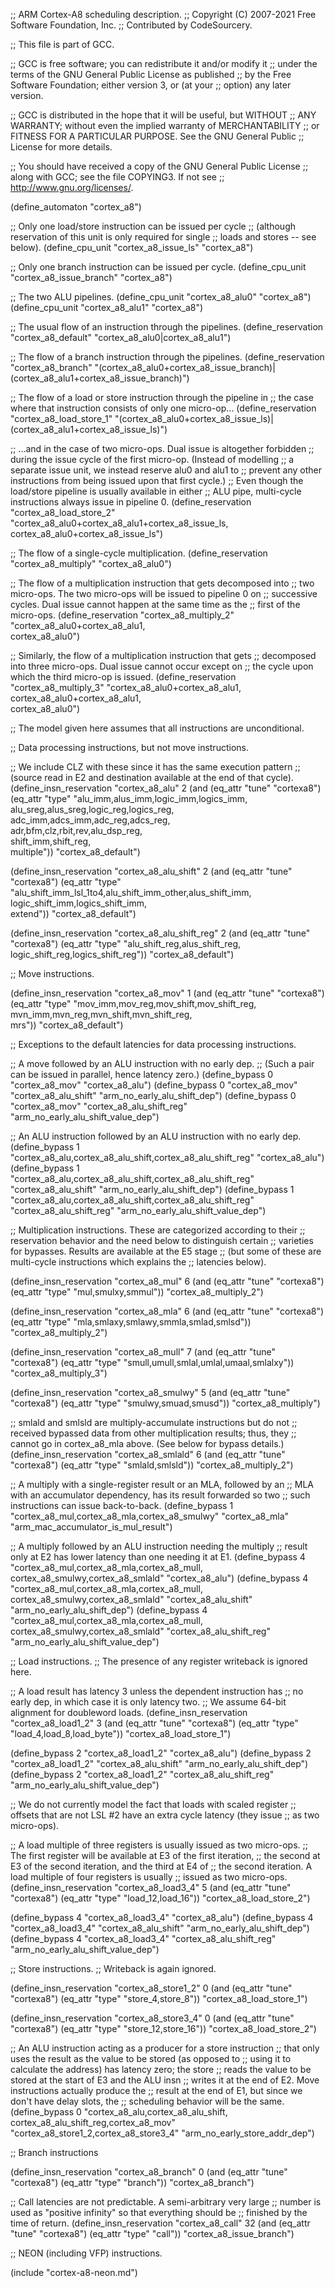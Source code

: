 ;; ARM Cortex-A8 scheduling description.
;; Copyright (C) 2007-2021 Free Software Foundation, Inc.
;; Contributed by CodeSourcery.

;; This file is part of GCC.

;; GCC is free software; you can redistribute it and/or modify it
;; under the terms of the GNU General Public License as published
;; by the Free Software Foundation; either version 3, or (at your
;; option) any later version.

;; GCC is distributed in the hope that it will be useful, but WITHOUT
;; ANY WARRANTY; without even the implied warranty of MERCHANTABILITY
;; or FITNESS FOR A PARTICULAR PURPOSE.  See the GNU General Public
;; License for more details.

;; You should have received a copy of the GNU General Public License
;; along with GCC; see the file COPYING3.  If not see
;; <http://www.gnu.org/licenses/>.

(define_automaton "cortex_a8")

;; Only one load/store instruction can be issued per cycle
;; (although reservation of this unit is only required for single
;; loads and stores -- see below).
(define_cpu_unit "cortex_a8_issue_ls" "cortex_a8")

;; Only one branch instruction can be issued per cycle.
(define_cpu_unit "cortex_a8_issue_branch" "cortex_a8")

;; The two ALU pipelines.
(define_cpu_unit "cortex_a8_alu0" "cortex_a8")
(define_cpu_unit "cortex_a8_alu1" "cortex_a8")

;; The usual flow of an instruction through the pipelines.
(define_reservation "cortex_a8_default"
                    "cortex_a8_alu0|cortex_a8_alu1")

;; The flow of a branch instruction through the pipelines.
(define_reservation "cortex_a8_branch"
                    "(cortex_a8_alu0+cortex_a8_issue_branch)|\
                     (cortex_a8_alu1+cortex_a8_issue_branch)")

;; The flow of a load or store instruction through the pipeline in
;; the case where that instruction consists of only one micro-op...
(define_reservation "cortex_a8_load_store_1"
                    "(cortex_a8_alu0+cortex_a8_issue_ls)|\
                     (cortex_a8_alu1+cortex_a8_issue_ls)")

;; ...and in the case of two micro-ops.  Dual issue is altogether forbidden
;; during the issue cycle of the first micro-op.  (Instead of modelling
;; a separate issue unit, we instead reserve alu0 and alu1 to
;; prevent any other instructions from being issued upon that first cycle.)
;; Even though the load/store pipeline is usually available in either
;; ALU pipe, multi-cycle instructions always issue in pipeline 0.
(define_reservation "cortex_a8_load_store_2"
                    "cortex_a8_alu0+cortex_a8_alu1+cortex_a8_issue_ls,\
                     cortex_a8_alu0+cortex_a8_issue_ls")

;; The flow of a single-cycle multiplication.
(define_reservation "cortex_a8_multiply"
                    "cortex_a8_alu0")

;; The flow of a multiplication instruction that gets decomposed into
;; two micro-ops.  The two micro-ops will be issued to pipeline 0 on
;; successive cycles.  Dual issue cannot happen at the same time as the
;; first of the micro-ops.
(define_reservation "cortex_a8_multiply_2"
                    "cortex_a8_alu0+cortex_a8_alu1,\
                     cortex_a8_alu0")

;; Similarly, the flow of a multiplication instruction that gets
;; decomposed into three micro-ops.  Dual issue cannot occur except on
;; the cycle upon which the third micro-op is issued.
(define_reservation "cortex_a8_multiply_3"
                    "cortex_a8_alu0+cortex_a8_alu1,\
                     cortex_a8_alu0+cortex_a8_alu1,\
                     cortex_a8_alu0")

;; The model given here assumes that all instructions are unconditional.

;; Data processing instructions, but not move instructions.

;; We include CLZ with these since it has the same execution pattern
;; (source read in E2 and destination available at the end of that cycle).
(define_insn_reservation "cortex_a8_alu" 2
  (and (eq_attr "tune" "cortexa8")
       (eq_attr "type" "alu_imm,alus_imm,logic_imm,logics_imm,\
                        alu_sreg,alus_sreg,logic_reg,logics_reg,\
                        adc_imm,adcs_imm,adc_reg,adcs_reg,\
                        adr,bfm,clz,rbit,rev,alu_dsp_reg,\
                        shift_imm,shift_reg,\
                        multiple"))
  "cortex_a8_default")

(define_insn_reservation "cortex_a8_alu_shift" 2
  (and (eq_attr "tune" "cortexa8")
       (eq_attr "type" "alu_shift_imm_lsl_1to4,alu_shift_imm_other,alus_shift_imm,\
                        logic_shift_imm,logics_shift_imm,\
                        extend"))
  "cortex_a8_default")

(define_insn_reservation "cortex_a8_alu_shift_reg" 2
  (and (eq_attr "tune" "cortexa8")
       (eq_attr "type" "alu_shift_reg,alus_shift_reg,\
                        logic_shift_reg,logics_shift_reg"))
  "cortex_a8_default")

;; Move instructions.

(define_insn_reservation "cortex_a8_mov" 1
  (and (eq_attr "tune" "cortexa8")
       (eq_attr "type" "mov_imm,mov_reg,mov_shift,mov_shift_reg,\
                        mvn_imm,mvn_reg,mvn_shift,mvn_shift_reg,\
                        mrs"))
  "cortex_a8_default")

;; Exceptions to the default latencies for data processing instructions.

;; A move followed by an ALU instruction with no early dep.
;; (Such a pair can be issued in parallel, hence latency zero.)
(define_bypass 0 "cortex_a8_mov" "cortex_a8_alu")
(define_bypass 0 "cortex_a8_mov" "cortex_a8_alu_shift"
               "arm_no_early_alu_shift_dep")
(define_bypass 0 "cortex_a8_mov" "cortex_a8_alu_shift_reg"
               "arm_no_early_alu_shift_value_dep")

;; An ALU instruction followed by an ALU instruction with no early dep.
(define_bypass 1 "cortex_a8_alu,cortex_a8_alu_shift,cortex_a8_alu_shift_reg"
               "cortex_a8_alu")
(define_bypass 1 "cortex_a8_alu,cortex_a8_alu_shift,cortex_a8_alu_shift_reg"
               "cortex_a8_alu_shift"
               "arm_no_early_alu_shift_dep")
(define_bypass 1 "cortex_a8_alu,cortex_a8_alu_shift,cortex_a8_alu_shift_reg"
               "cortex_a8_alu_shift_reg"
               "arm_no_early_alu_shift_value_dep")

;; Multiplication instructions.  These are categorized according to their
;; reservation behavior and the need below to distinguish certain
;; varieties for bypasses.  Results are available at the E5 stage
;; (but some of these are multi-cycle instructions which explains the
;; latencies below).

(define_insn_reservation "cortex_a8_mul" 6
  (and (eq_attr "tune" "cortexa8")
       (eq_attr "type" "mul,smulxy,smmul"))
  "cortex_a8_multiply_2")

(define_insn_reservation "cortex_a8_mla" 6
  (and (eq_attr "tune" "cortexa8")
       (eq_attr "type" "mla,smlaxy,smlawy,smmla,smlad,smlsd"))
  "cortex_a8_multiply_2")

(define_insn_reservation "cortex_a8_mull" 7
  (and (eq_attr "tune" "cortexa8")
       (eq_attr "type" "smull,umull,smlal,umlal,umaal,smlalxy"))
  "cortex_a8_multiply_3")

(define_insn_reservation "cortex_a8_smulwy" 5
  (and (eq_attr "tune" "cortexa8")
       (eq_attr "type" "smulwy,smuad,smusd"))
  "cortex_a8_multiply")

;; smlald and smlsld are multiply-accumulate instructions but do not
;; received bypassed data from other multiplication results; thus, they
;; cannot go in cortex_a8_mla above.  (See below for bypass details.)
(define_insn_reservation "cortex_a8_smlald" 6
  (and (eq_attr "tune" "cortexa8")
       (eq_attr "type" "smlald,smlsld"))
  "cortex_a8_multiply_2")

;; A multiply with a single-register result or an MLA, followed by an
;; MLA with an accumulator dependency, has its result forwarded so two
;; such instructions can issue back-to-back.
(define_bypass 1 "cortex_a8_mul,cortex_a8_mla,cortex_a8_smulwy"
               "cortex_a8_mla"
               "arm_mac_accumulator_is_mul_result")

;; A multiply followed by an ALU instruction needing the multiply
;; result only at E2 has lower latency than one needing it at E1.
(define_bypass 4 "cortex_a8_mul,cortex_a8_mla,cortex_a8_mull,\
                  cortex_a8_smulwy,cortex_a8_smlald"
               "cortex_a8_alu")
(define_bypass 4 "cortex_a8_mul,cortex_a8_mla,cortex_a8_mull,\
                  cortex_a8_smulwy,cortex_a8_smlald"
               "cortex_a8_alu_shift"
               "arm_no_early_alu_shift_dep")
(define_bypass 4 "cortex_a8_mul,cortex_a8_mla,cortex_a8_mull,\
                  cortex_a8_smulwy,cortex_a8_smlald"
               "cortex_a8_alu_shift_reg"
               "arm_no_early_alu_shift_value_dep")

;; Load instructions.
;; The presence of any register writeback is ignored here.

;; A load result has latency 3 unless the dependent instruction has
;; no early dep, in which case it is only latency two.
;; We assume 64-bit alignment for doubleword loads.
(define_insn_reservation "cortex_a8_load1_2" 3
  (and (eq_attr "tune" "cortexa8")
       (eq_attr "type" "load_4,load_8,load_byte"))
  "cortex_a8_load_store_1")

(define_bypass 2 "cortex_a8_load1_2"
               "cortex_a8_alu")
(define_bypass 2 "cortex_a8_load1_2"
               "cortex_a8_alu_shift"
               "arm_no_early_alu_shift_dep")
(define_bypass 2 "cortex_a8_load1_2"
               "cortex_a8_alu_shift_reg"
               "arm_no_early_alu_shift_value_dep")

;; We do not currently model the fact that loads with scaled register
;; offsets that are not LSL #2 have an extra cycle latency (they issue
;; as two micro-ops).

;; A load multiple of three registers is usually issued as two micro-ops.
;; The first register will be available at E3 of the first iteration,
;; the second at E3 of the second iteration, and the third at E4 of
;; the second iteration.  A load multiple of four registers is usually
;; issued as two micro-ops.
(define_insn_reservation "cortex_a8_load3_4" 5
  (and (eq_attr "tune" "cortexa8")
       (eq_attr "type" "load_12,load_16"))
  "cortex_a8_load_store_2")

(define_bypass 4 "cortex_a8_load3_4"
               "cortex_a8_alu")
(define_bypass 4 "cortex_a8_load3_4"
               "cortex_a8_alu_shift"
               "arm_no_early_alu_shift_dep")
(define_bypass 4 "cortex_a8_load3_4"
               "cortex_a8_alu_shift_reg"
               "arm_no_early_alu_shift_value_dep")

;; Store instructions.
;; Writeback is again ignored.

(define_insn_reservation "cortex_a8_store1_2" 0
  (and (eq_attr "tune" "cortexa8")
       (eq_attr "type" "store_4,store_8"))
  "cortex_a8_load_store_1")

(define_insn_reservation "cortex_a8_store3_4" 0
  (and (eq_attr "tune" "cortexa8")
       (eq_attr "type" "store_12,store_16"))
  "cortex_a8_load_store_2")

;; An ALU instruction acting as a producer for a store instruction
;; that only uses the result as the value to be stored (as opposed to
;; using it to calculate the address) has latency zero; the store
;; reads the value to be stored at the start of E3 and the ALU insn
;; writes it at the end of E2.  Move instructions actually produce the
;; result at the end of E1, but since we don't have delay slots, the
;; scheduling behavior will be the same.
(define_bypass 0 "cortex_a8_alu,cortex_a8_alu_shift,\
                  cortex_a8_alu_shift_reg,cortex_a8_mov"
               "cortex_a8_store1_2,cortex_a8_store3_4"
               "arm_no_early_store_addr_dep")

;; Branch instructions

(define_insn_reservation "cortex_a8_branch" 0
  (and (eq_attr "tune" "cortexa8")
       (eq_attr "type" "branch"))
  "cortex_a8_branch")

;; Call latencies are not predictable.  A semi-arbitrary very large
;; number is used as "positive infinity" so that everything should be
;; finished by the time of return.
(define_insn_reservation "cortex_a8_call" 32
  (and (eq_attr "tune" "cortexa8")
       (eq_attr "type" "call"))
  "cortex_a8_issue_branch")

;; NEON (including VFP) instructions.

(include "cortex-a8-neon.md")

